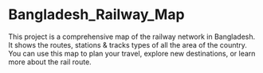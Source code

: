 # Bangladesh_Railway_Map
This project is a comprehensive map of the railway network in Bangladesh. It shows the routes, stations &amp; tracks types of all the area of the country. You can use this map to plan your travel, explore new destinations, or learn more about the rail route.
